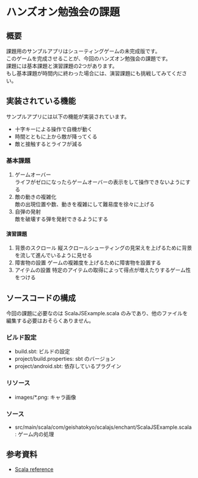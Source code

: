 # ハンズオン勉強会の課題

## 概要

課題用のサンプルアプリはシューティングゲームの未完成版です。  
このゲームを完成させることが、今回のハンズオン勉強会の課題です。  
課題には基本課題と演習課題の2つがあります。  
もし基本課題が時間内に終わった場合には、演習課題にも挑戦してみてください。

## 実装されている機能

サンプルアプリには以下の機能が実装されています。
* 十字キーによる操作で自機が動く
* 時間とともに上から敵が降ってくる
* 敵と接触するとライフが減る

### 基本課題

1. ゲームオーバー  
ライフがゼロになったらゲームオーバーの表示をして操作できないようにする
2. 敵の動きの複雑化  
敵の出現位置や数、動きを複雑にして難易度を徐々に上げる
3. 自弾の発射  
敵を破壊する弾を発射できるようにする  

#### 演習課題

1. 背景のスクロール
縦スクロールシューティングの見栄えを上げるために背景を流して進んでいるように見せる
2. 障害物の設置
ゲームの複雑度を上げるために障害物を設置する
3. アイテムの設置
特定のアイテムの取得によって得点が増えたりするゲーム性をつける

## ソースコードの構成

今回の課題に必要なのは ScalaJSExample.scala のみであり、他のファイルを編集する必要はおそらくありません。  

### ビルド設定

* build.sbt: ビルドの設定
* project/build.properties: sbt のバージョン
* project/android.sbt: 依存しているプラグイン

### リソース

* images/*.png: キャラ画像

### ソース

* src/main/scala/com/geishatokyo/scalajs/enchant/ScalaJSExample.scala: ゲーム内の処理

## 参考資料

* [Scala reference](http://www.scala-lang.org/api/current/)
